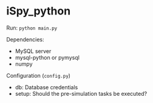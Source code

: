 # iSpy_python

Run: `python main.py`

Dependencies:
- MySQL server
- mysql-python or pymysql
- numpy

Configuration (`config.py`)
- db: Database credentials
- setup: Should the pre-simulation tasks be executed?
